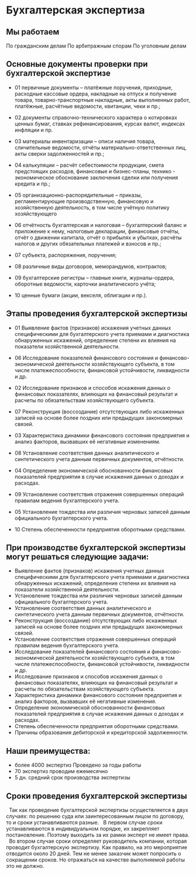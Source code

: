 # Бухгалтерская экспертиза
## Мы работаем
По гражданским делам
По арбитражным спорам
По уголовным делам
## Основные документы проверки при бухгалтерской экспертизе
- 01
первичные документы – платёжные поручения, приходные, расходные кассовые ордера, накладные на отпуск и получение товара, товарно-транспортные накладные, акты выполненных работ, платёжные, расчётные ведомости, квитанции, чеки и пр.;

- 02
документы справочно-технического характера о котировках ценных бумаг, ставках рефинансирования, курсах валют, индексах инфляции и пр.

- 03
материалы инвентаризации – описи наличия товара, сличительные ведомости, отчёты материально-ответственных лиц, акты сверки задолженностей и пр.;

- 04
калькуляции – расчёт себестоимости продукции, смета предстоящих расходов, финансовые и бизнес-планы, технико - экономическое обоснование заключения сделки или получения кредита и пр.;

- 05
организационно-распорядительные – приказы, регламентирующие производственную, финансовую и хозяйственную деятельность, в том числе учётную политику хозяйствующего

- 06
отчётность бухгалтерская и налоговая – бухгалтерский баланс и приложение к нему, налоговые декларации, финансовые отчёты, отчёт о движении капитала, отчёт о прибылях и убытках, расчёты налогов и других обязательных платежей и взносов и пр.;

- 07
субъекта, распоряжения, поручения;

- 08
различные виды договоров, меморандумов, контрактов;

- 09
бухгалтерские регистры – главные книги, журналы-ордера, оборотные ведомости, карточки аналитического учёта;

- 10
ценные бумаги (акции, векселя, облигации и пр.).

## Этапы проведения бухгалтерской экспертизы
- 01
Выявление фактов (признаков) искажения учетных данных специфическими для бухгалтерского учета приемами и диагностика обнаруженных искажений, определение степени их влияния на показатели хозяйственной деятельности.

- 06
Исследование показателей финансового состояния и финансово-экономической деятельности хозяйствующего субъекта, в том числе платежеспособности, финансовой устойчивости, ликвидности и др.

- 02
Исследование признаков и способов искажения данных о финансовых показателях, влияющих на финансовый результат и расчеты по обязательствам хозяйствующего субъекта.

- 07
Реконструкция (воссоздание) отсутствующих либо искаженных записей на основе более поздних или предыдущих закономерных связей.

- 03
Характеристика динамики финансового состояния предприятия и анализ факторов, вызвавших её негативные изменениям.

- 08
Установление соответствия данных аналитического и синтетического учета данным первичных документов, отчётности.

- 04
Определение экономической обоснованности финансовых показателей предприятия в случае искажения данных о доходах и расходах.

- 09
Установление соответствия отражения совершенных операций правилам ведения бухгалтерского учета.

- 05
Установление тождества или различия черновых записей данным официального бухгалтерского учета.

- 10
Степень обеспеченности предприятия оборотными средствами.

## При производстве бухгалтерской экспертизы могут решаться следующие задачи:
- Выявление фактов (признаков) искажения учетных данных специфическими для бухгалтерского учета приемами и диагностика обнаруженных искажений, определение степени их влияния на показатели хозяйственной деятельности. 
- Установление тождества или различия черновых записей данным официального бухгалтерского учета.
- Установление соответствия данных аналитического и синтетического учета данным первичных документов, отчётности.
- Реконструкция (воссоздание) отсутствующих либо искаженных записей на основе более поздних или предыдущих закономерных связей.
- Установление соответствия отражения совершенных операций правилам ведения бухгалтерского учета.
- Исследование показателей финансового состояния и финансово-экономической деятельности хозяйствующего субъекта, в том числе платежеспособности, финансовой устойчивости, ликвидности и др. 
- Исследование признаков и способов искажения данных о финансовых показателях, влияющих на финансовый результат и расчеты по обязательствам хозяйствующего субъекта.
- Характеристика динамики финансового состояния предприятия и анализ факторов, вызвавших её негативные изменения. 
- Определение экономической обоснованности финансовых показателей предприятия в случае искажения данных о доходах и расходах. 
- Степень обеспеченности предприятия оборотными средствами. 
- Причины образования дебиторской и кредиторской задолженности.
## Наши преимущества:
- более 4000  экспертиз  Проведено за годы работы
- 70  экспертиз  проводим ежемесячно
- 5 дн.  средний срок  производства экспертизы
## Сроки проведения бухгалтерской экспертизы
 
Так как проведение бухгалтерской экспертизы осуществляется в двух случаях: по решению суда или заинтересованным лицом по договору, то и сроки устанавливаются разные.
 
В первом случае сроки устанавливаются в индивидуальном порядке, их закрепляет постановление. Поэтому выходить за их рамки эксперт не имеет права.
 
Во втором случае сроки определяет руководитель компании, которая проводит бухгалтерскую экспертизу. Как правило, на это мероприятие отводится около 20 дней. Тем не менее заказчик может попросить о сокращении сроков. Но отражаться на качестве выполняемой работы это не должно.
 